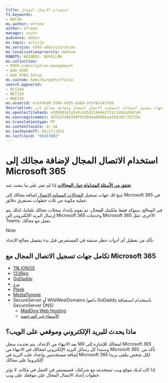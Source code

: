 ```yaml
---
title: استخدام الاتصال المجال
f1.keywords:
- NOCSH
ms.author: efrene
author: efrene
manager: scotv
audience: Admin
ms.topic: article
ms.service: o365-administration
ms.localizationpriority: medium
ROBOTS: NOINDEX, NOFOLLOW
ms.collection:
- M365-subscription-management
- Adm_O365
- Adm_O365_Setup
ms.custom: AdminSurgePortfolio
search.appverid:
- BCS160
- MET150
- MOE150
ms.assetid: ec6f4bd8-5996-4505-ba68-afaf8a141fb9
description: تعرف على كيفية العمل مع جهات تسجيل المجالات الممكنة الاتصال المجال وإضافة مجالك إلى Microsoft 365.
ms.openlocfilehash: e20588181a5e9ca55d11844e2f31c3504a2bbfa0
ms.sourcegitcommit: 9255a7e8b398f92d8dae09886ae95dc8577bf29a
ms.translationtype: MT
ms.contentlocale: ar-SA
ms.lasthandoff: 05/17/2022
ms.locfileid: "65437602"
---
```

# <a name="using-domain-connect-to-add-your-domain-to-microsoft-365"></a>استخدام الاتصال المجال لإضافة مجالك إلى Microsoft 365

 **[تحقق من الأسئلة المتداولة حول المجالات](../setup/domains-faq.yml)** إذا لم تعثر على ما تبحث عنه.

تتيح لك جهات تسجيل [المجالات الممكنة الاتصال](https://www.domainconnect.org/) إضافة مجالك إلى Microsoft 365 في عملية مكونة من ثلاث خطوات تستغرق دقائق.

في المعالج، سنؤكد فقط ملكيتك للمجال، ثم نقوم بإعداد سجلات مجالك تلقائيا، لذلك يتم إرسال البريد الإلكتروني إلى Microsoft 365 وخدمات Microsoft 365 الأخرى، مثل Teams، تعمل مع مجالك.

> [!NOTE]
> تأكد من تعطيل أي أدوات حظر منبثقة في المستعرض قبل بدء تشغيل معالج الإعداد.

## <a name="domain-connect-registrars-integrating-with-microsoft-365"></a>تكامل جهات تسجيل الاتصال المجال مع Microsoft 365

- [11&amp; IONOS](https://www.1and1.com/)
- [123Reg](https://www.123-reg.co.uk/)
- [GoDaddy](https://www.godaddy.com/)
- [ورد](https://wordpress.com/)
- [Plesk](https://www.plesk.com/)
- [MediaTemple](https://mediatemple.net/)
- SecureServer أو WildWestDomains (بائعو GoDaddy باستخدام استضافة SecureServer DNS)
  - [MadDog Web Hosting](https://maddogwebhosting.com/domains/)
  - [الأسماء غير المرخصة](https://www.cheapnames.com)

## <a name="what-happens-to-my-email-and-website"></a>ماذا يحدث للبريد الإلكتروني وموقعي على الويب؟

بعد الانتهاء من الإعداد، يتم تحديث سجل MX لمجالك للإشارة إلى Microsoft 365 وستبدأ كل رسائل البريد الإلكتروني لمجالك في الانتهاء من Microsoft 365. تأكد من إضافة مستخدمين وإعداد علب البريد في Microsoft 365 لكل شخص يتلقى بريدا إلكترونيا على مجالك!

إذا كان لديك موقع ويب تستخدمه مع شركتك، فسيستمر في العمل في مكانه. لا تؤثر خطوات إعداد الاتصال المجال على موقعك على ويب.
